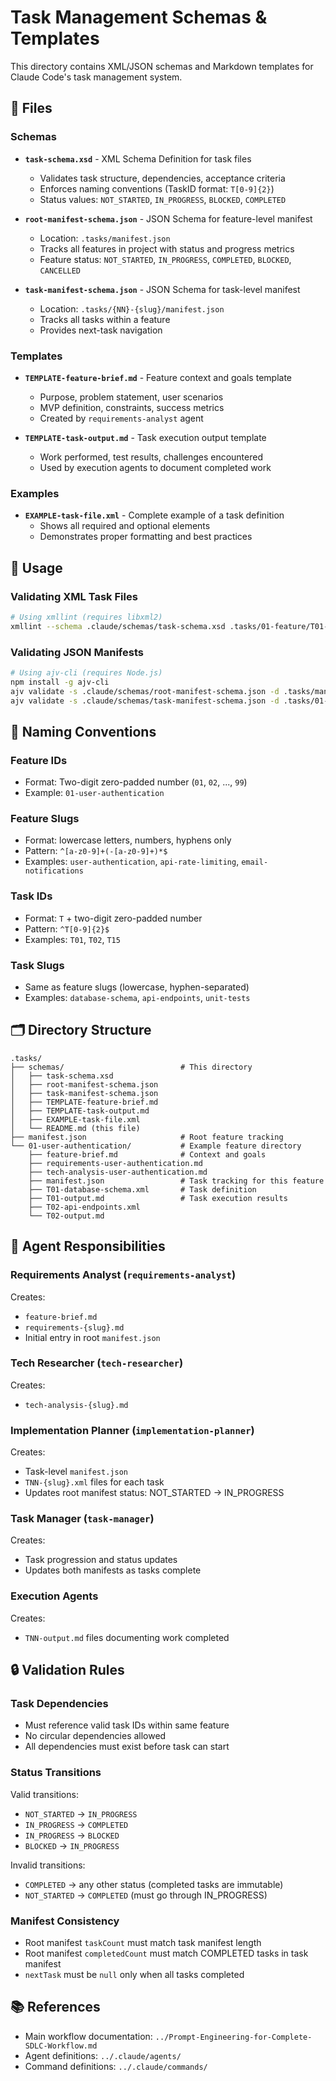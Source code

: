 # Task Management Schemas & Templates

This directory contains XML/JSON schemas and Markdown templates for Claude Code's task management system.

## 📁 Files

### Schemas

- **`task-schema.xsd`** - XML Schema Definition for task files
  - Validates task structure, dependencies, acceptance criteria
  - Enforces naming conventions (TaskID format: `T[0-9]{2}`)
  - Status values: `NOT_STARTED`, `IN_PROGRESS`, `BLOCKED`, `COMPLETED`

- **`root-manifest-schema.json`** - JSON Schema for feature-level manifest
  - Location: `.tasks/manifest.json`
  - Tracks all features in project with status and progress metrics
  - Feature status: `NOT_STARTED`, `IN_PROGRESS`, `COMPLETED`, `BLOCKED`, `CANCELLED`

- **`task-manifest-schema.json`** - JSON Schema for task-level manifest
  - Location: `.tasks/{NN}-{slug}/manifest.json`
  - Tracks all tasks within a feature
  - Provides next-task navigation

### Templates

- **`TEMPLATE-feature-brief.md`** - Feature context and goals template
  - Purpose, problem statement, user scenarios
  - MVP definition, constraints, success metrics
  - Created by `requirements-analyst` agent

- **`TEMPLATE-task-output.md`** - Task execution output template
  - Work performed, test results, challenges encountered
  - Used by execution agents to document completed work

### Examples

- **`EXAMPLE-task-file.xml`** - Complete example of a task definition
  - Shows all required and optional elements
  - Demonstrates proper formatting and best practices

## 🔧 Usage

### Validating XML Task Files

```bash
# Using xmllint (requires libxml2)
xmllint --schema .claude/schemas/task-schema.xsd .tasks/01-feature/T01-task.xml
```

### Validating JSON Manifests

```bash
# Using ajv-cli (requires Node.js)
npm install -g ajv-cli
ajv validate -s .claude/schemas/root-manifest-schema.json -d .tasks/manifest.json
ajv validate -s .claude/schemas/task-manifest-schema.json -d .tasks/01-feature/manifest.json
```

## 📐 Naming Conventions

### Feature IDs

- Format: Two-digit zero-padded number (`01`, `02`, ..., `99`)
- Example: `01-user-authentication`

### Feature Slugs

- Format: lowercase letters, numbers, hyphens only
- Pattern: `^[a-z0-9]+(-[a-z0-9]+)*$`
- Examples: `user-authentication`, `api-rate-limiting`, `email-notifications`

### Task IDs

- Format: `T` + two-digit zero-padded number
- Pattern: `^T[0-9]{2}$`
- Examples: `T01`, `T02`, `T15`

### Task Slugs

- Same as feature slugs (lowercase, hyphen-separated)
- Examples: `database-schema`, `api-endpoints`, `unit-tests`

## 🗂️ Directory Structure

```
.tasks/
├── schemas/                          # This directory
│   ├── task-schema.xsd
│   ├── root-manifest-schema.json
│   ├── task-manifest-schema.json
│   ├── TEMPLATE-feature-brief.md
│   ├── TEMPLATE-task-output.md
│   ├── EXAMPLE-task-file.xml
│   └── README.md (this file)
├── manifest.json                     # Root feature tracking
└── 01-user-authentication/           # Example feature directory
    ├── feature-brief.md              # Context and goals
    ├── requirements-user-authentication.md
    ├── tech-analysis-user-authentication.md
    ├── manifest.json                 # Task tracking for this feature
    ├── T01-database-schema.xml       # Task definition
    ├── T01-output.md                 # Task execution results
    ├── T02-api-endpoints.xml
    └── T02-output.md
```

## 🤖 Agent Responsibilities

### Requirements Analyst (`requirements-analyst`)

Creates:

- `feature-brief.md`
- `requirements-{slug}.md`
- Initial entry in root `manifest.json`

### Tech Researcher (`tech-researcher`)

Creates:

- `tech-analysis-{slug}.md`

### Implementation Planner (`implementation-planner`)

Creates:

- Task-level `manifest.json`
- `TNN-{slug}.xml` files for each task
- Updates root manifest status: NOT_STARTED → IN_PROGRESS

### Task Manager (`task-manager`)

Creates:

- Task progression and status updates
- Updates both manifests as tasks complete

### Execution Agents

Creates:

- `TNN-output.md` files documenting work completed

## 🔒 Validation Rules

### Task Dependencies

- Must reference valid task IDs within same feature
- No circular dependencies allowed
- All dependencies must exist before task can start

### Status Transitions

Valid transitions:

- `NOT_STARTED` → `IN_PROGRESS`
- `IN_PROGRESS` → `COMPLETED`
- `IN_PROGRESS` → `BLOCKED`
- `BLOCKED` → `IN_PROGRESS`

Invalid transitions:

- `COMPLETED` → any other status (completed tasks are immutable)
- `NOT_STARTED` → `COMPLETED` (must go through IN_PROGRESS)

### Manifest Consistency

- Root manifest `taskCount` must match task manifest length
- Root manifest `completedCount` must match COMPLETED tasks in task manifest
- `nextTask` must be `null` only when all tasks completed

## 📚 References

- Main workflow documentation: `../Prompt-Engineering-for-Complete-SDLC-Workflow.md`
- Agent definitions: `../.claude/agents/`
- Command definitions: `../.claude/commands/`
